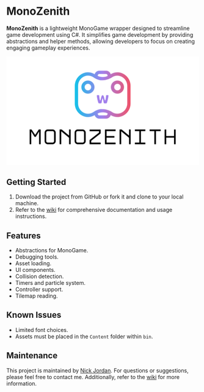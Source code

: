 # MonoZenith

**MonoZenith** is a lightweight MonoGame wrapper designed to streamline game development using C#. It simplifies game development by providing abstractions and helper methods, allowing developers to focus on creating engaging gameplay experiences.

<img src="https://github.com/nickname2002/MonoZenith/blob/main/MonoZenith/bin/Debug/net6.0/Content/Textures/MONOZENITH.png?raw=true" width="600" />

## Getting Started

1. Download the project from GitHub or fork it and clone to your local machine.
2. Refer to the [wiki](https://github.com/nickname2002/MonoZenith/wiki) for comprehensive documentation and usage instructions.

## Features

- Abstractions for MonoGame.
- Debugging tools.
- Asset loading.
- UI components.
- Collision detection.
- Timers and particle system.
- Controller support.
- Tilemap reading.

## Known Issues

- Limited font choices.
- Assets must be placed in the `Content` folder within `bin`.

## Maintenance

This project is maintained by [Nick Jordan](mailto:nickjordan2002@gmail.com).
For questions or suggestions, please feel free to contact me. Additionally, refer to the [wiki](https://github.com/nickname2002/MonoZenith/wiki) for more information.
